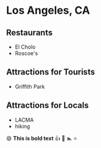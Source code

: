 # Los Angeles, CA
## Restaurants

- El Cholo
- Roscoe's

## Attractions for Tourists

- Griffith Park

## Attractions for Locals

- LACMA
- hiking

:smile: **This is bold text** :thumbsup: :camel: :swimmer: :star:
